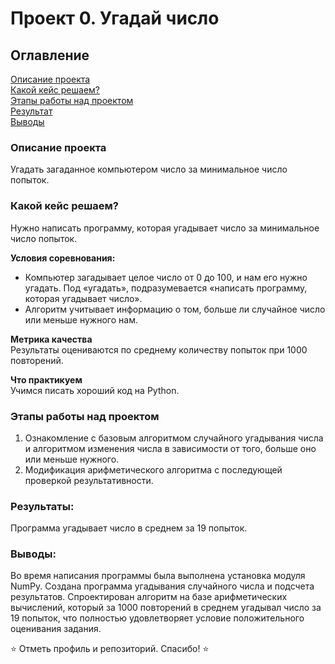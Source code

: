 # Проект 0. Угадай число

## Оглавление  
[Описание проекта](.README.md#Описание-проекта)  
[Какой кейс решаем?](.README.md#Какой-кейс-решаем)  
[Этапы работы над проектом](.README.md#Этапы-работы-над-проектом)  
[Результат](.README.md#Результат)    
[Выводы](.README.md#Выводы) 

### Описание проекта    
Угадать загаданное компьютером число за минимальное число попыток.


### Какой кейс решаем?    
Нужно написать программу, которая угадывает число за минимальное число попыток.

**Условия соревнования:**  
- Компьютер загадывает целое число от 0 до 100, и нам его нужно угадать. Под «угадать», подразумевается «написать программу, которая угадывает число».
- Алгоритм учитывает информацию о том, больше ли случайное число или меньше нужного нам.

**Метрика качества**     
Результаты оцениваются по среднему количеству попыток при 1000 повторений.

**Что практикуем**     
Учимся писать хороший код на Рython.


### Этапы работы над проектом  

1. Ознакомление с базовым алгоритмом случайного угадывания числа и алгоритмом изменения числа в зависимости от того, больше оно или меньше нужного.
2. Модификация арифметического алгоритма с последующей проверкой результативности.



### Результаты: 

Программа угадывает число в среднем за 19 попыток.


### Выводы:  
Во время написания программы была выполнена установка модуля NumPy. Создана программа угадывания случайного числа и подсчета результатов. Спроектирован алгоритм на базе арифметических вычислений, который за 1000 повторений в среднем угадывал число за 19 попыток,  что полностью удовлетворяет условие положительного оценивания задания. 

⭐️ Отметь профиль и репозиторий. Спасибо! ⭐️ 